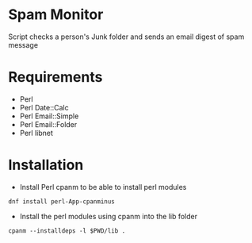 # Spam Monitor
Script checks a person's Junk folder and sends an email digest of spam message

# Requirements
* Perl
* Perl Date::Calc
* Perl Email::Simple
* Perl Email::Folder
* Perl libnet

# Installation
* Install Perl cpanm to be able to install perl modules
```
dnf install perl-App-cpanminus
```
* Install the perl modules using cpanm into the lib folder
```
cpanm --installdeps -l $PWD/lib .
```

